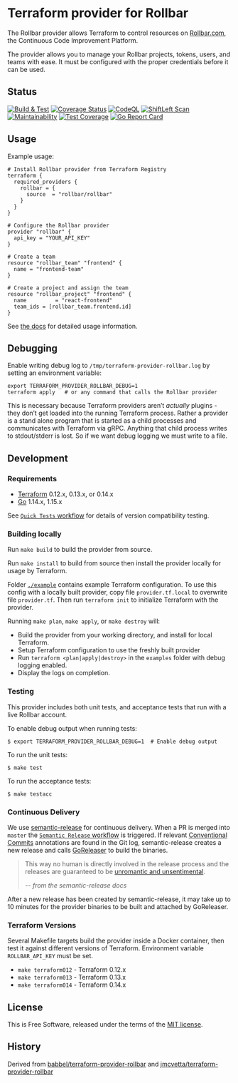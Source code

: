 Terraform provider for Rollbar
==============================

The Rollbar provider allows Terraform to control resources on
[Rollbar.com](https://rollbar.com), the Continuous Code Improvement Platform.

The provider allows you to manage your Rollbar projects, tokens, users, and
teams with ease. It must be configured with the proper credentials before it can
be used.


Status
------

[![Build & Test](https://github.com/rollbar/terraform-provider-rollbar/workflows/Build%20&%20Test/badge.svg)](https://github.com/rollbar/terraform-provider-rollbar/actions)
[![Coverage Status](https://coveralls.io/repos/github/rollbar/terraform-provider-rollbar/badge.svg)](https://coveralls.io/github/rollbar/terraform-provider-rollbar)
[![CodeQL](https://github.com/rollbar/terraform-provider-rollbar/workflows/CodeQL/badge.svg)](https://github.com/rollbar/terraform-provider-rollbar/actions?query=workflow%3ACodeQL)
[![ShiftLeft Scan](https://github.com/rollbar/terraform-provider-rollbar/workflows/ShiftLeft%20Scan/badge.svg)](https://github.com/rollbar/terraform-provider-rollbar/actions?query=workflow%3A%22ShiftLeft+Scan%22)
[![Maintainability](https://api.codeclimate.com/v1/badges/c5097d1a11f6f2310089/maintainability)](https://codeclimate.com/github/rollbar/terraform-provider-rollbar/maintainability)
[![Test Coverage](https://api.codeclimate.com/v1/badges/c5097d1a11f6f2310089/test_coverage)](https://codeclimate.com/github/rollbar/terraform-provider-rollbar/test_coverage)
[![Go Report Card](https://goreportcard.com/badge/github.com/rollbar/terraform-provider-rollbar)](https://goreportcard.com/report/github.com/rollbar/terraform-provider-rollbar)


Usage
-----

Example usage:

```hcl
# Install Rollbar provider from Terraform Registry
terraform {
  required_providers {
    rollbar = {
      source  = "rollbar/rollbar"
    }
  }
}

# Configure the Rollbar provider
provider "rollbar" {
  api_key = "YOUR_API_KEY"
}

# Create a team
resource "rollbar_team" "frontend" {
  name = "frontend-team"
}

# Create a project and assign the team
resource "rollbar_project" "frontend" {
  name         = "react-frontend"
  team_ids = [rollbar_team.frontend.id]
}
```

See [the docs](docs/index.md) for detailed usage information.


Debugging
---------

Enable writing debug log to `/tmp/terraform-provider-rollbar.log` by setting an
environment variable:

```
export TERRAFORM_PROVIDER_ROLLBAR_DEBUG=1
terraform apply   # or any command that calls the Rollbar provider
```

This is necessary because Terraform providers aren’t _actually_ plugins - they
don’t get loaded into the running Terraform process.  Rather a provider is a
stand alone program that is started as a child processes and communicates with
Terraform via gRPC.  Anything that child process writes to stdout/stderr is
lost.  So if we want debug logging we must write to a file.


Development
-----------

### Requirements

- [Terraform](https://www.terraform.io/downloads.html) 0.12.x, 0.13.x, or
  0.14.x
- [Go](https://golang.org/doc/install) 1.14.x, 1.15.x

See [`Quick Tests` workflow](.github/workflows/test.yml) for details of version compatibility testing.



### Building locally

Run `make build` to build the provider from source.

Run `make install` to build from source then install the provider locally for
usage by Terraform.

Folder [`./example`](./example) contains example Terraform configuration. To
use this config with a locally built provider, copy file `provider.tf.local` to
overwrite file `provider.tf`. Then run `terraform init` to initialize Terraform
with the provider.

Running `make plan`, `make apply`, or `make destroy` will:
* Build the provider from your working directory, and install for local
  Terraform.
* Setup Terraform configuration to use the freshly built provider
* Run `terraform <plan|apply|destroy>` in the `examples` folder with debug
  logging enabled.
* Display the logs on completion.


### Testing

This provider includes both unit tests, and acceptance tests that run with a
live Rollbar account.

To enable debug output when running tests:

```shell
$ export TERRAFORM_PROVIDER_ROLLBAR_DEBUG=1  # Enable debug output
```

To run the unit tests:

```shell
$ make test
```

To run the acceptance tests:

```shell
$ make testacc
```


### Continuous Delivery

We use [semantic-release](semantic-release) for continuous delivery. When a PR
is merged into `master` the [`Semantic Release`
workflow](.github/workflows/release.yml) is triggered.  If relevant
[Conventional Commits](https://www.conventionalcommits.org/) annotations are
found in the Git log, semantic-release creates a new release and calls
[GoReleaser](https://goreleaser.com/) to build the binaries.

> This way no human is directly involved in the release process and the releases
are guaranteed to be [unromantic and
unsentimental](http://sentimentalversioning.org/).
>
> _-- from the semantic-release docs_

After a new release has been created by semantic-release, it may take up to 10
minutes for the provider binaries to be built and attached by GoReleaser.


### Terraform Versions

Several Makefile targets build the provider inside a Docker container, then
test it against different versions of Terraform. Environment variable
`ROLLBAR_API_KEY` must be set.

* `make terraform012` - Terraform 0.12.x
* `make terraform013` - Terraform 0.13.x
* `make terraform014` - Terraform 0.14.x


License
-------

This is Free Software, released under the terms of the [MIT license](LICENSE).


History
-------

Derived from
[babbel/terraform-provider-rollbar](https://github.com/babbel/terraform-provider-rollbar)
and
[jmcvetta/terraform-provider-rollbar](https://github.com/jmcvetta/terraform-provider-rollbar)


[latest-release]: https://github.com/rollbar/terraform-provider-rollbar/releases/latest
[requiring-providers]: https://www.terraform.io/docs/configuration/provider-requirements.html#requiring-providers
[semantic-release]: https://github.com/semantic-release/semantic-release
[pub-to-registry]: https://github.com/rollbar/terraform-provider-rollbar/issues/153